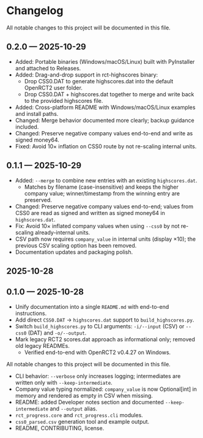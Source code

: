 # Changelog

All notable changes to this project will be documented in this file.

## 0.2.0 — 2025-10-29
- Added: Portable binaries (Windows/macOS/Linux) built with PyInstaller and attached to Releases.
- Added: Drag-and-drop support in rct-highscores binary:
	- Drop CSS0.DAT to generate highscores.dat into the default OpenRCT2 user folder.
	- Drop CSS0.DAT + highscores.dat together to merge and write back to the provided highscores file.
- Added: Cross-platform README with Windows/macOS/Linux examples and install paths.
- Changed: Merge behavior documented more clearly; backup guidance included.
- Changed: Preserve negative company values end-to-end and write as signed money64.
- Fixed: Avoid 10× inflation on CSS0 route by not re-scaling internal units.

## 0.1.1 — 2025-10-29
- Added: `--merge` to combine new entries with an existing `highscores.dat`.
	- Matches by filename (case-insensitive) and keeps the higher company value; winner/timestamp from the winning entry are preserved.
- Changed: Preserve negative company values end-to-end; values from CSS0 are read as signed and written as signed money64 in `highscores.dat`.
- Fix: Avoid 10× inflated company values when using `--css0` by not re-scaling already-internal units.
- CSV path now requires `company_value` in internal units (display ×10); the previous CSV scaling option has been removed.
- Documentation updates and packaging polish.

## 2025-10-28
## 0.1.0 — 2025-10-28
 - Unify documentation into a single `README.md` with end-to-end instructions.
 - Add direct `CSS0.DAT` → `highscores.dat` support to `build_highscores.py`.
 - Switch `build_highscores.py` to CLI arguments: `-i/--input` (CSV) or `--css0` (DAT) and `-o/--output`.
 - Mark legacy RCT2 scores.dat approach as informational only; removed old legacy READMEs.
	- Verified end-to-end with OpenRCT2 v0.4.27 on Windows.


All notable changes to this project will be documented in this file.
- CLI behavior: `--verbose` only increases logging; intermediates are written only with `--keep-intermediate`.
- Company value typing normalized: `company_value` is now Optional[int] in memory and rendered as empty in CSV when missing.
- README: added Developer notes section and documented `--keep-intermediate` and `--output` alias.
- `rct_progress.core` and `rct_progress.cli` modules.
- `css0_parsed.csv` generation tool and example output.
- README, CONTRIBUTING, license.

